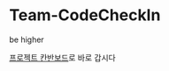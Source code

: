 # Team-CodeCheckIn
be higher

[프로젝트 칸반보드](https://github.com/radic2510/Team-CodeCheckIn/projects/1)로 바로 갑시다
